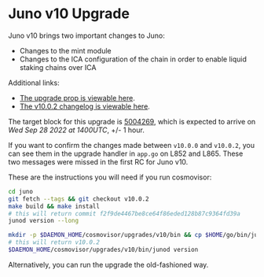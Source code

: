 # Juno v10 Upgrade

Juno v10 brings two important changes to Juno:

- Changes to the mint module
- Changes to the ICA configuration of the chain in order to enable liquid staking chains over ICA

Additional links:

- [The upgrade prop is viewable here](https://www.mintscan.io/juno/proposals/40).
- [The v10.0.2 changelog is viewable here](https://github.com/CosmosContracts/juno/releases/tag/v10.0.2).

The target block for this upgrade is [5004269](https://www.mintscan.io/juno/blocks/5004269), which is expected to arrive on _Wed Sep 28 2022 at 1400UTC_, +/- 1 hour.

If you want to confirm the changes made between `v10.0.0` and `v10.0.2`, you can see them in the upgrade handler in `app.go` on L852 and L865. These two messages were missed in the first RC for Juno v10.

These are the instructions you will need if you run cosmovisor:

```bash
cd juno
git fetch --tags && git checkout v10.0.2
make build && make install
# this will return commit f2f9de4467be8ce64f86eded128b87c9364fd39a
junod version --long

mkdir -p $DAEMON_HOME/cosmovisor/upgrades/v10/bin && cp $HOME/go/bin/junod $DAEMON_HOME/cosmovisor/upgrades/v10/bin
# this will return v10.0.2
$DAEMON_HOME/cosmovisor/upgrades/v10/bin/junod version
```

Alternatively, you can run the upgrade the old-fashioned way.
